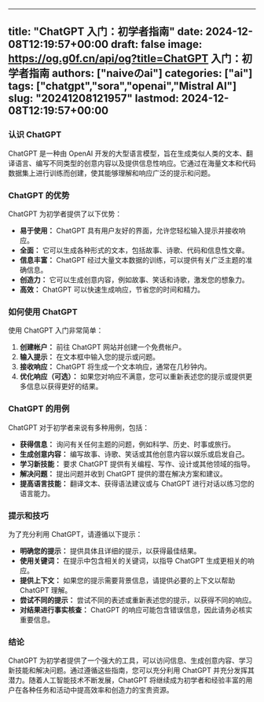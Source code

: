 
---
title: "ChatGPT 入门：初学者指南"
date: 2024-12-08T12:19:57+00:00
draft: false
image: https://og.g0f.cn/api/og?title=ChatGPT 入门：初学者指南
authors: ["naiveのai"]
categories: ["ai"]
tags: ["chatgpt","sora","openai","Mistral AI"]
slug: "20241208121957"
lastmod: 2024-12-08T12:19:57+00:00
---
### 认识 ChatGPT

ChatGPT 是一种由 OpenAI 开发的大型语言模型，旨在生成类似人类的文本、翻译语言、编写不同类型的创意内容以及提供信息性响应。它通过在海量文本和代码数据集上进行训练而创建，使其能够理解和响应广泛的提示和问题。

### ChatGPT 的优势

ChatGPT 为初学者提供了以下优势：

- **易于使用：** ChatGPT 具有用户友好的界面，允许您轻松输入提示并接收响应。
- **全面：** 它可以生成各种形式的文本，包括故事、诗歌、代码和信息性文章。
- **信息丰富：** ChatGPT 经过大量文本数据的训练，可以提供有关广泛主题的准确信息。
- **创造力：** 它可以生成创意内容，例如故事、笑话和诗歌，激发您的想象力。
- **高效：** ChatGPT 可以快速生成响应，节省您的时间和精力。

### 如何使用 ChatGPT

使用 ChatGPT 入门非常简单：

1. **创建帐户：** 前往 ChatGPT 网站并创建一个免费帐户。
2. **输入提示：** 在文本框中输入您的提示或问题。
3. **接收响应：** ChatGPT 将生成一个文本响应，通常在几秒钟内。
4. **优化响应（可选）：** 如果您对响应不满意，您可以重新表述您的提示或提供更多信息以获得更好的结果。

### ChatGPT 的用例

ChatGPT 对于初学者来说有多种用例，包括：

- **获得信息：** 询问有关任何主题的问题，例如科学、历史、时事或旅行。
- **生成创意内容：** 编写故事、诗歌、笑话或其他创意内容以娱乐或启发自己。
- **学习新技能：** 要求 ChatGPT 提供有关编程、写作、设计或其他领域的指导。
- **解决问题：** 提出问题并收到 ChatGPT 提供的潜在解决方案和建议。
- **提高语言技能：** 翻译文本、获得语法建议或与 ChatGPT 进行对话以练习您的语言能力。

### 提示和技巧

为了充分利用 ChatGPT，请遵循以下提示：

- **明确您的提示：** 提供具体且详细的提示，以获得最佳结果。
- **使用关键词：** 在提示中包含相关的关键词，以指导 ChatGPT 生成更相关的响应。
- **提供上下文：** 如果您的提示需要背景信息，请提供必要的上下文以帮助 ChatGPT 理解。
- **尝试不同的提示：** 尝试不同的表述或重新表述您的提示，以获得不同的响应。
- **对结果进行事实核查：** ChatGPT 的响应可能包含错误信息，因此请务必核实重要信息。

### 结论

ChatGPT 为初学者提供了一个强大的工具，可以访问信息、生成创意内容、学习新技能和解决问题。通过遵循这些指南，您可以充分利用 ChatGPT 并充分发挥其潜力。随着人工智能技术不断发展，ChatGPT 将继续成为初学者和经验丰富的用户在各种任务和活动中提高效率和创造力的宝贵资源。
